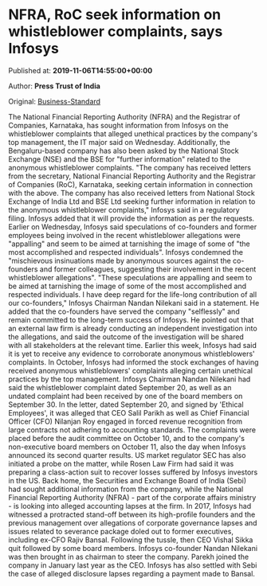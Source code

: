 
# NFRA, RoC seek information on whistleblower complaints, says Infosys

Published at: **2019-11-06T14:55:00+00:00**

Author: **Press Trust of India**

Original: [Business-Standard](https://www.business-standard.com/article/pti-stories/nfra-roc-seek-information-on-whistleblower-complaints-infosys-119110601643_1.html)

The National Financial Reporting Authority (NFRA) and the Registrar of Companies, Karnataka, has sought information from Infosys on the whistleblower complaints that alleged unethical practices by the company's top management, the IT major said on Wednesday.
Additionally, the Bengaluru-based company has also been asked by the National Stock Exchange (NSE) and the BSE for "further information" related to the anonymous whistleblower complaints.
"The company has received letters from the secretary, National Financial Reporting Authority and the Registrar of Companies (RoC), Karnataka, seeking certain information in connection with the above. The company has also received letters from National Stock Exchange of India Ltd and BSE Ltd seeking further information in relation to the anonymous whistleblower complaints," Infosys said in a regulatory filing.
Infosys added that it will provide the information as per the requests.
Earlier on Wednesday, Infosys said speculations of co-founders and former employees being involved in the recent whistleblower allegations were "appalling" and seem to be aimed at tarnishing the image of some of "the most accomplished and respected individuals".
Infosys condemned the "mischievous insinuations made by anonymous sources against the co-founders and former colleagues, suggesting their involvement in the recent whistleblower allegations".
"These speculations are appalling and seem to be aimed at tarnishing the image of some of the most accomplished and respected individuals. I have deep regard for the life-long contribution of all our co-founders," Infosys Chairman Nandan Nilekani said in a statement.
He added that the co-founders have served the company "selflessly" and remain committed to the long-term success of Infosys.
He pointed out that an external law firm is already conducting an independent investigation into the allegations, and said the outcome of the investigation will be shared with all stakeholders at the relevant time.
Earlier this week, Infosys had said it is yet to receive any evidence to corroborate anonymous whistleblowers' complaints.
In October, Infosys had informed the stock exchanges of having received anonymous whistleblowers' complaints alleging certain unethical practices by the top management.
Infosys Chairman Nandan Nilekani had said the whistleblower complaint dated September 20, as well as an undated complaint had been received by one of the board members on September 30.
In the letter, dated September 20, and signed by 'Ethical Employees', it was alleged that CEO Salil Parikh as well as Chief Financial Officer (CFO) Nilanjan Roy engaged in forced revenue recognition from large contracts not adhering to accounting standards.
The complaints were placed before the audit committee on October 10, and to the company's non-executive board members on October 11, also the day when Infosys announced its second quarter results.
US market regulator SEC has also initiated a probe on the matter, while Rosen Law Firm had said it was preparing a class-action suit to recover losses suffered by Infosys investors in the US.
Back home, the Securities and Exchange Board of India (Sebi) had sought additional information from the company, while the National Financial Reporting Authority (NFRA) - part of the corporate affairs ministry - is looking into alleged accounting lapses at the firm.
In 2017, Infosys had witnessed a protracted stand-off between its high-profile founders and the previous management over allegations of corporate governance lapses and issues related to severance package doled out to former executives, including ex-CFO Rajiv Bansal.
Following the tussle, then CEO Vishal Sikka quit followed by some board members. Infosys co-founder Nandan Nilekani was then brought in as chairman to steer the company. Parekh joined the company in January last year as the CEO.
Infosys has also settled with Sebi the case of alleged disclosure lapses regarding a payment made to Bansal.
